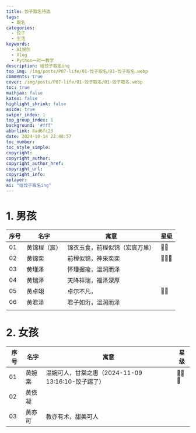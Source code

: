 ```yaml
---
title: 饺子取名待选
tags:
  - 取名
categories:
  - 饺子
  - 生活
keywords:
  - AI悦创
  - Vlog
  - Python一对一教学
description: 给饺子取名ing
top_img: /img/posts/P07-life/01-饺子取名/01-饺子取名.webp
comments: true
cover: /img/posts/P07-life/01-饺子取名/01-饺子取名.webp
toc: true
mathjax: false
katex: false
highlight_shrink: false
aside: true
swiper_index: 1
top_group_index: 1
background: '#fff'
abbrlink: 8ad6fc23
date: 2024-10-14 22:48:57
toc_number:
toc_style_simple:
copyright:
copyright_author:
copyright_author_href:
copyright_url:
copyright_info:
aplayer:
ai: "给饺子取名ing"
---
```


# 1. 男孩

| 序号 | 名字         | 寓意                           | 星级 |
| ---- | ------------ | ------------------------------ | ---- |
| 01   | 黄锦程（宸） | 锦衣玉食，前程似锦（宏宸万里） | 🌟🌟   |
| 02   | 黄锦奕       | 前程似锦，神采奕奕             | 🌟🌟🌟  |
| 03   | 黄瑾泽       | 怀瑾握瑜，温润而泽             |      |
| 04   | 黄瑞泽       | 天降祥瑞，福泽深厚             |      |
| 05   | 黄卓翊       | 卓尔不凡，                     | 🌟🌟   |
| 06   | 黄君泽       | 君子如珩，温润而泽             |      |
|      |              |                                |      |



# 2. 女孩

| 序号 | 名字   | 寓意                                               | 星级 |
| ---- | ------ | -------------------------------------------------- | ---- |
| 01   | 黄婉棠 | 温婉可人，甘棠之惠（2024-11-09 13:16:10-饺子踢了） | 🌟🌟🌟  |
| 02   | 黄依凝 |                                                    |      |
| 03   | 黄亦可 | 教亦有术，甜美可人                                 |      |













